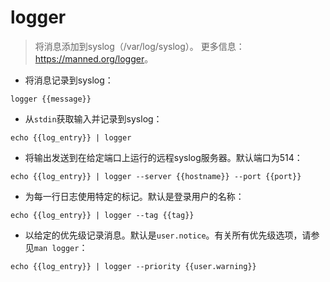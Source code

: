 # logger

> 将消息添加到syslog（/var/log/syslog）。
> 更多信息：<https://manned.org/logger>。

- 将消息记录到syslog：

`logger {{message}}`

- 从`stdin`获取输入并记录到syslog：

`echo {{log_entry}} | logger`

- 将输出发送到在给定端口上运行的远程syslog服务器。默认端口为514：

`echo {{log_entry}} | logger --server {{hostname}} --port {{port}}`

- 为每一行日志使用特定的标记。默认是登录用户的名称：

`echo {{log_entry}} | logger --tag {{tag}}`

- 以给定的优先级记录消息。默认是`user.notice`。有关所有优先级选项，请参见`man logger`：

`echo {{log_entry}} | logger --priority {{user.warning}}`